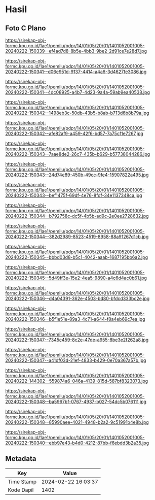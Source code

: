# Hasil

## Foto C Plano

https://sirekap-obj-formc.kpu.go.id/1ae1/pemilu/pdpr/14/01/05/20/01/1401052001005-20240222-150339--ef4ad7d8-8b5e-4bb3-9be2-2d91ce7e28d7.jpg

https://sirekap-obj-formc.kpu.go.id/1ae1/pemilu/pdpr/14/01/05/20/01/1401052001005-20240222-150341--d06e951d-9137-4414-a4a6-3d4627fe3086.jpg

https://sirekap-obj-formc.kpu.go.id/1ae1/pemilu/pdpr/14/01/05/20/01/1401052001005-20240222-150341--4dc08925-a4b7-4d23-9a4a-59ab9ea40538.jpg

https://sirekap-obj-formc.kpu.go.id/1ae1/pemilu/pdpr/14/01/05/20/01/1401052001005-20240222-150342--1498eb3c-50db-43b5-b8ab-b713d6b8b79a.jpg

https://sirekap-obj-formc.kpu.go.id/1ae1/pemilu/pdpr/14/01/05/20/01/1401052001005-20240222-150342--afe82af9-a459-42f6-bd57-7a75cf1e7267.jpg

https://sirekap-obj-formc.kpu.go.id/1ae1/pemilu/pdpr/14/01/05/20/01/1401052001005-20240222-150343--7aae8de2-26c7-435b-b629-b57738044286.jpg

https://sirekap-obj-formc.kpu.go.id/1ae1/pemilu/pdpr/14/01/05/20/01/1401052001005-20240222-150343--24d74e89-450b-49cc-9fe4-15907822a495.jpg

https://sirekap-obj-formc.kpu.go.id/1ae1/pemilu/pdpr/14/01/05/20/01/1401052001005-20240222-150343--bef1475f-69df-4e76-8fdf-34e1137348ca.jpg

https://sirekap-obj-formc.kpu.go.id/1ae1/pemilu/pdpr/14/01/05/20/01/1401052001005-20240222-150344--b792758c-dc5f-4b5b-ad9c-2e0ee2728632.jpg

https://sirekap-obj-formc.kpu.go.id/1ae1/pemilu/pdpr/14/01/05/20/01/1401052001005-20240222-150344--382d2989-8523-4519-8958-88a91267d1cb.jpg

https://sirekap-obj-formc.kpu.go.id/1ae1/pemilu/pdpr/14/01/05/20/01/1401052001005-20240222-150345--bbbd03d8-b5c1-4042-aaab-1687195bb6a2.jpg

https://sirekap-obj-formc.kpu.go.id/1ae1/pemilu/pdpr/14/01/05/20/01/1401052001005-20240222-150345--5d49ff3e-15e2-4ea5-9890-a4c6d4ac0b61.jpg

https://sirekap-obj-formc.kpu.go.id/1ae1/pemilu/pdpr/14/01/05/20/01/1401052001005-20240222-150346--d4a04391-362e-4503-bd80-bfdcd333bc2e.jpg

https://sirekap-obj-formc.kpu.go.id/1ae1/pemilu/pdpr/14/01/05/20/01/1401052001005-20240222-150346--b5f1e51e-89a3-4c71-a644-f8a4eb69c7ea.jpg

https://sirekap-obj-formc.kpu.go.id/1ae1/pemilu/pdpr/14/01/05/20/01/1401052001005-20240222-150347--7345c459-8c2e-47de-a955-8be3e2f262a8.jpg

https://sirekap-obj-formc.kpu.go.id/1ae1/pemilu/pdpr/14/01/05/20/01/1401052001005-20240222-150347--a41df03d-21ef-4833-b429-0e70a367a57b.jpg

https://sirekap-obj-formc.kpu.go.id/1ae1/pemilu/pdpr/14/01/05/20/01/1401052001005-20240222-144302--559874a6-046a-4139-815d-587bf8323073.jpg

https://sirekap-obj-formc.kpu.go.id/1ae1/pemilu/pdpr/14/01/05/20/01/1401052001005-20240222-150348--ba5967bf-0767-4937-b027-54dc5b076111.jpg

https://sirekap-obj-formc.kpu.go.id/1ae1/pemilu/pdpr/14/01/05/20/01/1401052001005-20240222-150348--85990aee-4021-4948-b2a2-9c51991b4e8b.jpg

https://sirekap-obj-formc.kpu.go.id/1ae1/pemilu/pdpr/14/01/05/20/01/1401052001005-20240222-150340--ebb97e43-b4d0-4212-87bb-f6ebdd3b2a35.jpg


## Metadata

| Key        | Value               |
| ---------- | ------------------- |
| Time Stamp | 2024-02-22 16:03:37 |
| Kode Dapil | 1402                |



